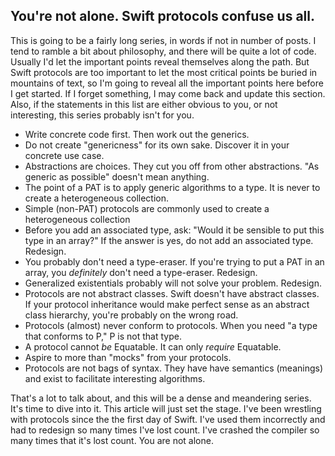 ## You're not alone. Swift protocols confuse us all.

This is going to be a fairly long series, in words if not in number of posts. I tend to ramble a bit about philosophy, and there will be quite a lot of code. Usually I'd let the important points reveal themselves along the path. But Swift protocols are too important to let the most critical points be buried in mountains of text, so I'm going to
reveal all the important points here before I get started. If I forget something, I may come back and update this section. Also, if the statements in this list are either obvious to you, or not interesting, this series probably isn't for you.

* Write concrete code first. Then work out the generics.
* Do not create "genericness" for its own sake. Discover it in your concrete use case.
* Abstractions are choices. They cut you off from other abstractions. "As generic as possible" doesn't mean anything.
* The point of a PAT is to apply generic algorithms to a type. It is never to create a heterogeneous collection.
* Simple (non-PAT) protocols are commonly used to create a heterogeneous collection
* Before you add an associated type, ask: "Would it be sensible to put this type in an array?" If the answer is yes, do not add an associated type. Redesign.
* You probably don't need a type-eraser. If you're trying to put a PAT in an array, you *definitely* don't need a type-eraser. Redesign.
* Generalized existentials probably will not solve your problem. Redesign.
* Protocols are not abstract classes. Swift doesn't have abstract classes. If your protocol inheritance would make perfect sense as an abstract class hierarchy, you're probably on the wrong road.
* Protocols (almost) never conform to protocols. When you need "a type that conforms to P," P is not that type.
* A protocol cannot *be* Equatable. It can only *require* Equatable.
* Aspire to more than "mocks" from your protocols.
* Protocols are not bags of syntax. They have have semantics (meanings) and exist to facilitate interesting algorithms.

That's a lot to talk about, and this will be a dense and meandering series. It's time to dive into it. This article will just set the stage. I've been wrestling with protocols since the the first day of Swift. I've used them incorrectly and had to redesign so many times I've lost count. I've crashed the compiler so many times that it's lost count. You are not alone.
